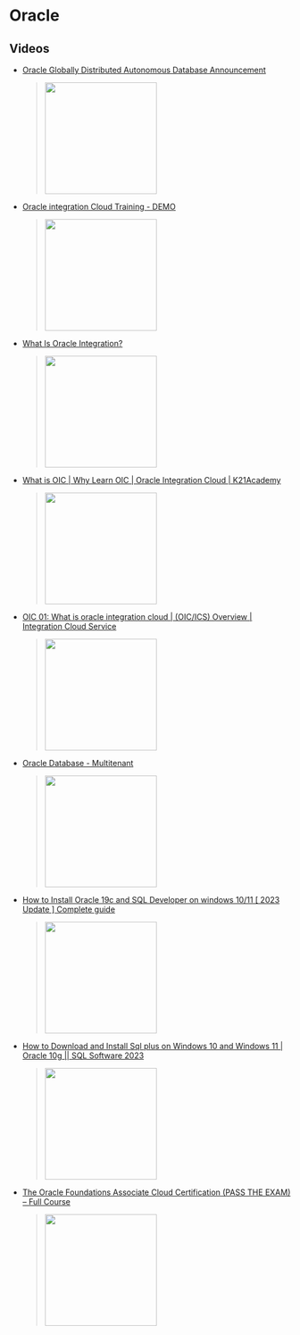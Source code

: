 # Oracle


## Videos

 * [Oracle Globally Distributed Autonomous Database Announcement](https://www.youtube.com/watch?v=mOKWWinrTn0)
	> [<img src="https://img.youtube.com/vi/mOKWWinrTn0/0.jpg" width="200">](https://www.youtube.com/watch?v=mOKWWinrTn0 "Oracle Globally Distributed Autonomous Database Announcement by Oracle 3,387 views 19 minutes")
 * [Oracle integration Cloud Training - DEMO](https://www.youtube.com/watch?v=Jsj9w_T1JnU)
	> [<img src="https://img.youtube.com/vi/Jsj9w_T1JnU/0.jpg" width="200">](https://www.youtube.com/watch?v=Jsj9w_T1JnU "Oracle integration Cloud Training - DEMO by OraCloudTraining 2,878 views 1 hour, 3 minutes")
 * [What Is Oracle Integration?](https://www.youtube.com/watch?v=NxaZYMuRMGo)
	> [<img src="https://img.youtube.com/vi/NxaZYMuRMGo/0.jpg" width="200">](https://www.youtube.com/watch?v=NxaZYMuRMGo "What Is Oracle Integration? by Oracle Learning 28,566 views 3 minutes")
 * [What is OIC | Why Learn OIC | Oracle Integration Cloud | K21Academy](https://www.youtube.com/watch?v=YzzeyUJRH00)
	> [<img src="https://img.youtube.com/vi/YzzeyUJRH00/0.jpg" width="200">](https://www.youtube.com/watch?v=YzzeyUJRH00 "What is OIC | Why Learn OIC | Oracle Integration Cloud | K21Academy by K21Academy 1,763 views 10 minutes, 35 seconds")
 * [OIC 01: What is oracle integration cloud |  (OIC/ICS) Overview | Integration Cloud Service](https://www.youtube.com/watch?v=9JaKErksbKg)
	> [<img src="https://img.youtube.com/vi/9JaKErksbKg/0.jpg" width="200">](https://www.youtube.com/watch?v=9JaKErksbKg "OIC 01: What is oracle integration cloud |  (OIC/ICS) Overview | Integration Cloud Service by Oracle Shooter 25,120 views 15 minutes")
 * [Oracle Database - Multitenant](https://www.youtube.com/watch?v=MEcyI4XWSRY)
	> [<img src="https://img.youtube.com/vi/MEcyI4XWSRY/0.jpg" width="200">](https://www.youtube.com/watch?v=MEcyI4XWSRY "Oracle Database - Multitenant by Oracle 18,256 views 5 minutes, 6 seconds")
 * [How to Install Oracle 19c and SQL Developer on windows 10/11 [ 2023 Update ] Complete guide](https://www.youtube.com/watch?v=GUpvXMHqe2U)
	> [<img src="https://img.youtube.com/vi/GUpvXMHqe2U/0.jpg" width="200">](https://www.youtube.com/watch?v=GUpvXMHqe2U "How to Install Oracle 19c and SQL Developer on windows 10/11 [ 2023 Update ] Complete guide by Geeky Script 376,764 views 24 minutes")
 * [How to Download and Install Sql plus on Windows 10 and Windows 11 | Oracle 10g || SQL Software 2023](https://www.youtube.com/watch?v=Fh-1eO8SA9o)
	> [<img src="https://img.youtube.com/vi/Fh-1eO8SA9o/0.jpg" width="200">](https://www.youtube.com/watch?v=Fh-1eO8SA9o "How to Download and Install Sql plus on Windows 10 and Windows 11 | Oracle 10g || SQL Software 2023 by Parnika Tutorials 209,982 views 11 minutes, 43 seconds")
 * [The Oracle Foundations Associate Cloud Certification (PASS THE EXAM) – Full Course](https://www.youtube.com/watch?v=si9tjcnxruU)
	> [<img src="https://img.youtube.com/vi/si9tjcnxruU/0.jpg" width="200">](https://www.youtube.com/watch?v=si9tjcnxruU "The Oracle Cloud Infrastructure Foundations Certification is for people who have foundational knowledge of core cloud computing concepts and an understanding of those services in Oracle Cloud Infrastructure. By the end of this full course taught by an expert trainer, you will be ready to take the Oracle Foundations Associate Certification exam - and pass! by freeCodeCamp.org 255K views 2 hours, 47 minutes, 05 seconds")
